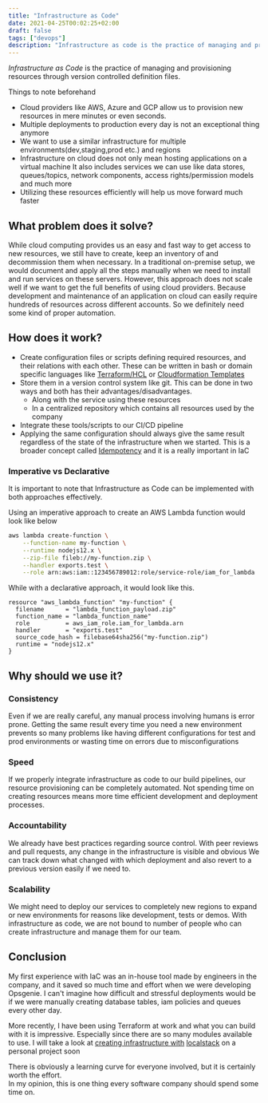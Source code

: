```yaml
---
title: "Infrastructure as Code"
date: 2021-04-25T00:02:25+02:00
draft: false
tags: ["devops"]
description: "Infrastructure as code is the practice of managing and provisioning resources through definition files"
---
```


_Infrastructure as Code_ is the practice of managing and provisioning resources through version controlled definition files.

Things to note beforehand
- Cloud providers like AWS, Azure and GCP allow us to provision new resources in mere minutes or even seconds.
- Multiple deployments to production every day is not an exceptional thing anymore
- We want to use a similar infrastructure for multiple environments(dev,staging,prod etc.) and regions
- Infrastructure on cloud does not only mean hosting applications on a virtual machine
  It also includes services we can use like data stores, queues/topics, network components, access rights/permission models and much more
- Utilizing these resources efficiently will help us move forward much faster

## What problem does it solve?

While cloud computing provides us an easy and fast way to get access to new resources, we still have to create, keep an inventory of and decommission them when necessary.
In a traditional on-premise setup, we would document and apply all the steps manually when we need to install and run services on these servers.
However, this approach does not scale well if we want to get the full benefits of using cloud providers.
Because development and maintenance of an application on cloud can easily require hundreds of resources across different accounts. 
So we definitely need some kind of proper automation.

## How does it work?
* Create configuration files or scripts defining required resources, and their relations with each other. 
  These can be written in bash or domain specific languages like [Terraform/HCL](https://www.terraform.io) or [Cloudformation Templates](https://aws.amazon.com/cloudformation/resources/templates/)
* Store them in a version control system like git. This can be done in two ways and both has their advantages/disadvantages.
  - Along with the service using these resources
  - In a centralized repository which contains all resources used by the company
* Integrate these tools/scripts to our CI/CD pipeline
* Applying the same configuration should always give the same result regardless of the state of the infrastructure when we started. 
This is a broader concept called [Idempotency](https://en.wikipedia.org/wiki/Idempotence) and it is a really important in IaC
  

### Imperative vs Declarative
It is important to note that Infrastructure as Code can be implemented with both approaches effectively. 

Using an imperative approach to create an AWS Lambda function would look like below
``` bash
aws lambda create-function \
    --function-name my-function \
    --runtime nodejs12.x \
    --zip-file fileb://my-function.zip \
    --handler exports.test \
    --role arn:aws:iam::123456789012:role/service-role/iam_for_lambda
```

While with a declarative approach, it would look like this.

``` HCL
resource "aws_lambda_function" "my-function" {
  filename      = "lambda_function_payload.zip"
  function_name = "lambda_function_name"
  role          = aws_iam_role.iam_for_lambda.arn
  handler       = "exports.test"
  source_code_hash = filebase64sha256("my-function.zip")
  runtime = "nodejs12.x"
}
```

## Why should we use it?
### Consistency
Even if we are really careful, any manual process involving humans is error prone. 
Getting the same result every time you need a new environment prevents so many problems like having different configurations 
for test and prod environments or wasting time on errors due to misconfigurations 
### Speed
If we properly integrate infrastructure as code to our build pipelines, our resource provisioning can be completely automated.
Not spending time on creating resources means more time efficient development and deployment processes. 
### Accountability
We already have best practices regarding source control. With peer reviews and pull requests, any change in the infrastructure is visible and obvious
We can track down what changed with which deployment and also revert to a previous version easily if we need to.
### Scalability
We might need to deploy our services to completely new regions to expand or new environments for reasons like development, tests or demos.
With infrastructure as code, we are not bound to number of people who can create infrastructure and manage them for our team.

## Conclusion
My first experience with IaC was an in-house tool made by engineers in the company, and it saved so much time and effort when we were developing Opsgenie. 
I can't imagine how difficult and stressful deployments would be if we were manually creating database tables, iam policies and queues every other day.

More recently, I have been using Terraform at work and what you can build with it is impressive. Especially since there are so many modules available to use.
I will take a look at [creating infrastructure with](https://registry.terraform.io/providers/hashicorp/aws/latest/docs/guides/custom-service-endpoints#localstack) [localstack](https://github.com/localstack/localstack) on a personal project soon

There is obviously a learning curve for everyone involved, but it is certainly worth the effort.  
In my opinion, this is one thing every software company should spend some time on.
